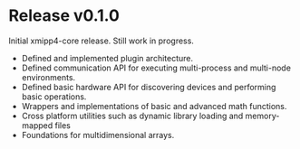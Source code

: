 # Release v0.1.0
Initial xmipp4-core release. Still work in progress.

- Defined and implemented plugin architecture.
- Defined communication API for executing multi-process and multi-node
environments.
- Defined basic hardware API for discovering devices and performing basic 
operations.
- Wrappers and implementations of basic and advanced math functions.
- Cross platform utilities such as dynamic library loading and memory-mapped files
- Foundations for multidimensional arrays.
